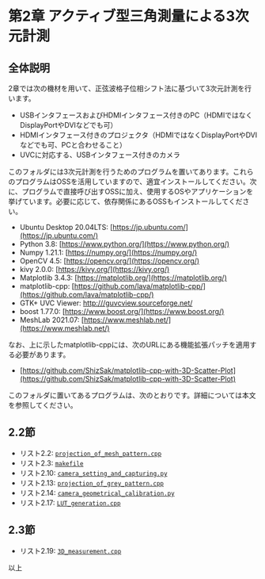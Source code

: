 # 第2章 アクティブ型三角測量による3次元計測
## 全体説明
2章では次の機材を用いて、正弦波格子位相シフト法に基づいて3次元計測を行います。
+ USBインタフェースおよびHDMIインタフェース付きのPC（HDMIではなくDisplayPortやDVIなどでも可）
+ HDMIインタフェース付きのプロジェクタ（HDMIではなくDisplayPortやDVIなどでも可、PCと合わせること）
+ UVCに対応する、USBインタフェース付きのカメラ

このフォルダには3次元計測を行うためのプログラムを置いてあります。これらのプログラムはOSSを活用していますので、適宜インストールしてください。次に、プログラムで直接呼び出すOSSに加え、使用するOSやアプリケーションを挙げています。必要に応じて、依存関係にあるOSSもインストールしてください。
+ Ubuntu Desktop 20.04LTS: [https://jp.ubuntu.com/](https://jp.ubuntu.com/)
+ Python 3.8: [https://www.python.org/](https://www.python.org/)
+ Numpy 1.21.1: [https://numpy.org/](https://numpy.org/)
+ OpenCV 4.5: [https://opencv.org/](https://opencv.org/)
+ kivy 2.0.0: [https://kivy.org/](https://kivy.org/)
+ Matplotlib 3.4.3: [https://matplotlib.org/](https://matplotlib.org/)
+ matplotlib-cpp: [https://github.com/lava/matplotlib-cpp/](https://github.com/lava/matplotlib-cpp/)
+ GTK+ UVC Viewer: [http:///guvcview.sourceforge.net/](http://guvcview.sourceforge.net/)
+ boost 1.77.0: [https://www.boost.org/](https://www.boost.org/)
+ MeshLab 2021.07: [https://www.meshlab.net/](https://www.meshlab.net/)

なお、上に示したmatplotlib-cppには、次のURLにある機能拡張パッチを適用する必要があります。
+ [https://github.com/ShizSak/matplotlib-cpp-with-3D-Scatter-Plot](https://github.com/ShizSak/matplotlib-cpp-with-3D-Scatter-Plot)

このフォルダに置いてあるプログラムは、次のとおりです。詳細については本文を参照してください。

## 2.2節
- リスト2.2: [```projection_of_mesh_pattern.cpp```](https://github.com/ShizSak/Basics-of-3D-Measurement/blob/main/Chapter%202/3D_measurement.cpp)
- リスト2.3: [```makefile```](https://github.com/ShizSak/Basics-of-3D-Measurement/blob/main/Chapter%202/makefile)
- リスト2.10: [```camera_setting_and_capturing.py```](https://github.com/ShizSak/Basics-of-3D-Measurement/blob/main/Chapter%202/camera_setting_and_capturing.py)
- リスト2.13: [```projection_of_grey_pattern.cpp```](https://github.com/ShizSak/Basics-of-3D-Measurement/blob/main/Chapter%202/projection_of_grey_pattern.cpp)
- リスト2.14: [```camera_geometrical_calibration.py```](https://github.com/ShizSak/Basics-of-3D-Measurement/blob/main/Chapter%202/camera_geometrical_calibration.py)
- リスト2.17: [```LUT_generation.cpp```](https://github.com/ShizSak/Basics-of-3D-Measurement/blob/main/Chapter%202/LUT_generation.cpp)

## 2.3節
- リスト2.19: [```3D_measurement.cpp```](https://github.com/ShizSak/Basics-of-3D-Measurement/blob/main/Chapter%202/3D_measurement.cpp)

以上
